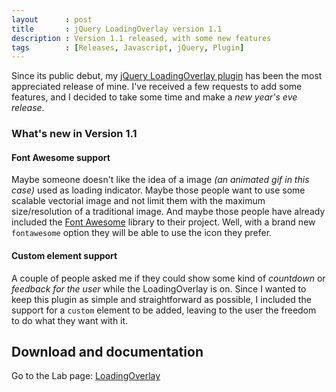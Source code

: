 ```yaml
---
layout      : post
title       : jQuery LoadingOverlay version 1.1
description : Version 1.1 released, with some new features
tags        : [Releases, Javascript, jQuery, Plugin]
---
```


Since its public debut, my [jQuery LoadingOverlay plugin](/labs/jquery-loading-overlay/) has been the most appreciated release of mine.
I've received a few requests to add some features, and I decided to take some time and make a *new year's eve release*.


### What's new in Version 1.1

#### Font Awesome support
Maybe someone doesn't like the idea of a image *(an animated gif in this case)* used as loading indicator. Maybe those people want to use some scalable vectorial image and not limit them with the maximum size/resolution of a traditional image.  And maybe those people have already included the [Font Awesome](https://fortawesome.github.io/Font-Awesome/) library to their project. Well, with a brand new `fontawesome` option they will be able to use the icon they prefer.

#### Custom element support
A couple of people asked me if they could show some kind of *countdown* or *feedback for the user* while the LoadingOverlay is on. Since I wanted to keep this plugin as simple and straightforward as possible, I included the support for a `custom` element to be added, leaving to the user the freedom to do what they want with it.


## Download and documentation

Go to the Lab page: [LoadingOverlay](/labs/jquery-loading-overlay/)
